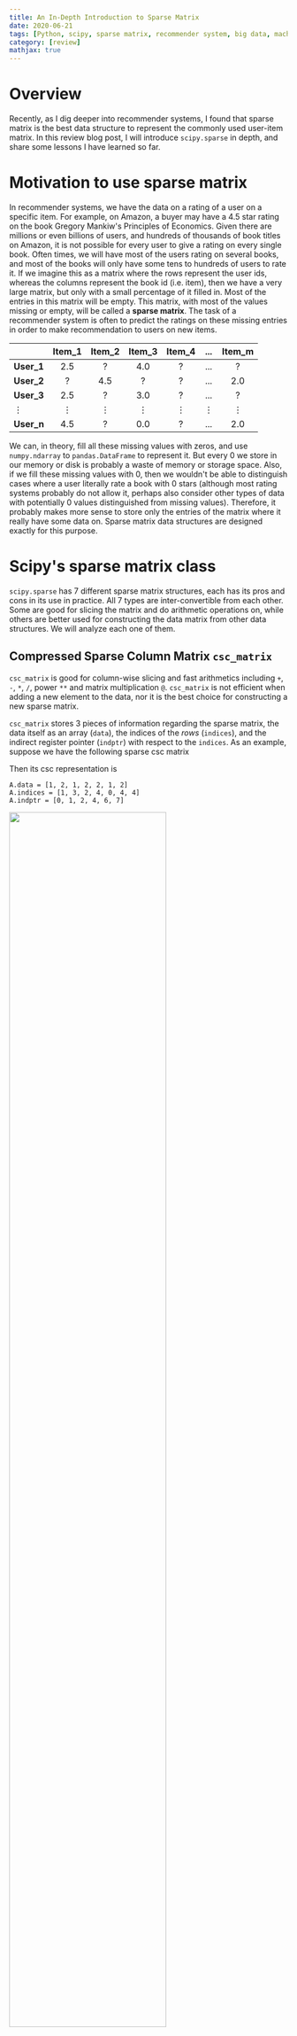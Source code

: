 ```yaml
---
title: An In-Depth Introduction to Sparse Matrix
date: 2020-06-21
tags: [Python, scipy, sparse matrix, recommender system, big data, machine learnings]
category: [review]
mathjax: true
---
```


# Overview

Recently, as I dig deeper into recommender systems, I found that sparse matrix is the best data structure to represent the commonly used user-item matrix. In this review blog post, I will introduce `scipy.sparse` in depth, and share some lessons I have learned so far.

# Motivation to use sparse matrix

In recommender systems, we have the data on a rating of a user on a specific item. For example, on Amazon, a buyer may have a 4.5 star rating on the book Gregory Mankiw's Principles of Economics. Given there are millions or even billions of users, and hundreds of thousands of book titles on Amazon, it is not possible for every user to give a rating on every single book. Often times, we will have most of the users rating on several books, and most of the books will only have some tens to hundreds of users to rate it. If we imagine this as a matrix where the rows represent the user ids, whereas the columns represent the book id (i.e. item), then we have a very large matrix, but only with a small percentage of it filled in. Most of the entries in this matrix will be empty. This matrix, with most of the values missing or empty, will be called a **sparse matrix**. The task of a recommender system is often to predict the ratings on these missing entries in order to make recommendation to users on new items.

||**Item_1**|**Item_2**|**Item_3**|**Item_4**|...|**Item_m**|
|---|:---:|:---:|:---:|:---:|:---:|:---:|
|**User_1**|2.5|?|4.0|?|...|?|
|**User_2**|?|4.5|?|?|...|2.0|
|**User_3**|2.5|?|3.0|?|...|?|
|$\vdots$|$\vdots$|$\vdots$|$\vdots$|$\vdots$|$\vdots$|$\vdots$|
|**User_n**|4.5|?|0.0|?|...|2.0|

We can, in theory, fill all these missing values with zeros, and use `numpy.ndarray` to `pandas.DataFrame` to represent it. But every 0 we store in our memory or disk is probably a waste of memory or storage space. Also, if we fill these missing values with 0, then we wouldn't be able to distinguish cases where a user literally rate a book with 0 stars (although most rating systems probably do not allow it, perhaps also consider other types of data with potentially 0 values distinguished from missing values). Therefore, it probably makes more sense to store only the entries of the matrix where it really have some data on. Sparse matrix data structures are designed exactly for this purpose.

# Scipy's sparse matrix class

`scipy.sparse` has 7 different sparse matrix structures, each has its pros and cons in its use in practice. All 7 types are inter-convertible from each other. Some are good for slicing the matrix and do arithmetic operations on, while others are better used for constructing the data matrix from other data structures. We will analyze each one of them.

## Compressed Sparse Column Matrix `csc_matrix`

`csc_matrix` is good for column-wise slicing and fast arithmetics including `+`, `-`, `*`, `/`, power `**` and matrix multiplication `@`. `csc_matrix` is not efficient when adding a new element to the data, nor it is the best choice for constructing a new sparse matrix.

`csc_matrix` stores 3 pieces of information regarding the sparse matrix, the data itself as an array (`data`), the indices of the *rows* (`indices`), and the indirect register pointer (`indptr`) with respect to the `indices`. As an example, suppose we have the following sparse csc matrix

Then its csc representation is

```
A.data = [1, 2, 1, 2, 2, 1, 2]
A.indices = [1, 3, 2, 4, 0, 4, 4]
A.indptr = [0, 1, 2, 4, 6, 7]
```

<img src="/assets/images/csc_matrix_example.png" width="75%">

* `data` is simply a column-wise flattened version of the matrix
* `indices` is the row indices for the corresponding elements of the `data`, e.g., the first element in the data is a $1$, and it is located in the row index $1$ (second row); the second element in the data is a $2$, and the row index is $3$ (fourth row), etc...
* `indptr` is a pointer for `data` and `indices`, an array of length col + 1, with max of its element as the length of the `data` or `indices`. It is representing the range of column indices that each element in the data belongs to. For example,
  - Column $0$ have `data` and `indices` between indices `A.indptr[0] = 0` and `A.indptr[0+1] = 1`, i.e. `A.data[0:1] = 1` and `A.indices[0:1] = 1`  
  - Column $1$ have `data` and `indices` between indices `A.indptr[1] = 1` and `A.indptr[1+1] = 2`, i.e. `A.data[1:2] = 2` and `A.indices[1:2] = 3`
  - Column $2$ have `data` and `indices` between indices `A.indptr[2] = 2` and `A.indptr[2+1] = 4`, i.e. `A.data[2:4] = [1, 2]` and `A.indices[2:4] = [2, 4]`
  - Column $3$ have `data` and `indices` between indices `A.indptr[3] = 4` and `A.indptr[3+1] = 6`, i.e. `A.data[4:6] = [2, 1]` and `A.indices[4:6] = [0, 4]`
  - Column $4$ have `data` and `indices` between indices `A.indptr[4] = 6` and `A.indptr[4+1] = 7`, i.e. `A.data[6:7] = 2` and `A.indices[6:7] = 2`

## Compressed Sparse Row Matrix `csr_matrix`

`csr_matrix` is good for row-wise slicing and like `csc_matrix`, fast for arithmetic operations including `+`, `-`, `*`, `/`, power `**` and matrix multiplication `@`. `csr_matrix` is also not efficient when adding a new element to the data.

The data structure of csr matrix is similar to that of csc matrix, except that the `indices` indicates the indices of the *columns*. For the same example matrix, the csr representation is

```
A.data = [2, 1, 1, 2, 2, 1, 2]
A.indices = [3, 0, 2, 1, 2, 3, 4]
A.indptr = [0, 1, 2, 3, 4, 7]
```

where
* `data` is row-wise flattened array
* `indices` are indices of the columns
* `indptr` is a pointer for `data` and `indices`, an array of length row + 1, with max of its element as the length of the `data` or `indices`.

<img src="/assets/images/csr_matrix_example.png" width="75%">


## Block Sparse Row matrix `bsr_matrix`

`bsr_matrix` has all the advantages of `csr_matrix`. In addition, when data is dense at certain regions of the matrix, arithmetic operations can be even more efficient than `csr_matrix`. To efficiently store the sparse matrix as bsr format, it is required that the block size are all the same, and are divisible by the number of rows and columns, i.e. if block size is $(R, C)$ and matrix size is $(M, N)$, then it is required that $M % R = 0$ and $N % C = 0$.

The bsr sparse matrix representation has the following structure

* `data`: a $K \times R \times C$ matrix, where $K$ is the number of blocks, adn $R$ and $C$ are dimensions of each block.
* `indices`: length $K$ array, column indices of the blocks
* `indptr`: length $K+1$ array, pointers of block `data` and `indices`

For the following example matrix, the bsr representation is

```
A.data = [[[3, 3],  
           [3, 3]],

          [[1, 1],
           [1, 1]],

          [[2, 2],
           [2, 2]]]

A.indices = [2, 0, 1]
A.indptr = [0, 1, 2, 3]
```

<img src="/assets/images/bsr_matrix_example.png" width="75%">

## Coordinate Sparse Matrix `coo_matrix`

`coo_matrix` is the the best and fastest format for constructing a new sparse matrix using large arrays and row / column indices. Once the sparse matrix is constructed, one can easily cast it from coo to other sparse matrix formats.

A feature of `coo_matrix` format when constructing a sparse matrix is that, it allows repeated rows and columns. When converting to other sparse matrix formats such as `csc_matrix` or `csr_matrix`, the duplicated (row, col) entries will be summed together. This is especially helpful when constructing finite element matrices.

To construct a sparse matrix without summing the duplicated entries, one can use `dok_matrix`.

For the following example matrix, the `coo_matrix` structure is

```
A.data = [2, 1, 1, 2, 2, 1, 2]
A.row =  [0, 1, 2, 3, 4, 4, 4]
A.col =  [3, 0, 2, 1, 2, 3, 4]
```

<img src="/assets/images/coo_matrix_example.png" width="75%">


## Dictionary of Keys Sparse Matrix `dok_matrix`

`dok_matrix` is the best format to use when we try to update / replace the elements in a sparse matrix. It is basically a dictionary of the format `{(row, col): data, ...}`.

* `keys()`: this method will return the (row, col) tuples which indexes the data
* `values()`: this method will return the data stored

For the following matrix, the `dok_matrix`'s equivalent dict structure is

```
{(1, 0): 1,
 (3, 1): 2,
 (2, 2): 1,
 (4, 2): 2,
 (0, 3): 2,
 (4, 3): 1,
 (4, 4), 2}
```

<img src="/assets/images/dok_matrix_example.png" width="75%">


## Row-based List of List Sparse Matrix `lil_matrix`

`lil_matrix` is also a good format to construct sparse matrix, but only if the matrix does not involve a lot of data. For larger data construction, consider using `coo_matrix`. `lil_matrix` stores the following two pieces of information about the sparse matrix

* `rows`: lists of column indices for each row.
* `data`: lists of list of row elements.

For the following example matrix, when converting to lil sparse matrix, the structures are

* `rows`: \[ [3], [0], [2], [1], [2,3,4] ]
* `data`: \[ [2], [1], [1], [2], [2,1,2] ]

<img src="/assets/images/lil_matrix_example.png" width="75%">

`lil_matrix` offers a very simple and flexible interface to slice data. A key advantage of using lil format to slice the matrix is that it allows row and column indices to be broadcasted.

Suppose we have an array of row indices `rows` and column indices `cols`, to slice out a subset of the sparse matrix for every `rows` and `cols`, we can do

```
rows = rows[:, np.newaxis] # column vector
cols = cosl[np.newaxis, :] # row vector
mat_lil[rows, cols] += np.ones((rows.size, cols.size)) # add 1 on these slices
mat_lil[rows, cols] = ... # assigning these subset of slices
```

## Diagonal Storage Sparse Matrix `dia_matrix`

`dia_matrix` is the best format to use when constructing diagonal matrices, or off-diagonal matrices. It stores 2 pieces of information about the sparse matrix.

* `data`: $K x D$ matrix, where $K$ is the number of diagonal terms, and $D$ is the size fo the main diagonal.  Note that if the diagonal is at the off-diagonal (i.e. not at the main diagonal), then
  - If this is diagonal is below the main diagonal (offset < 0), then trailing zeros will be added to the array to match to the size of the main diagonal array
  - If this is diagonal is above the main diagonal (offset > 0), then leading zeros will be added to the array to match to the size of the main diagonal array
  - These zeros values can actually be any other values, but it won't be part of the matrix. In the `scipy.sparse.dia_matrix` document example, the dia matrix was constructed using 3 identical length vectors, placed at the diagonals [-1, 0, 1]. Although, when accessing the data via `A.data`, it was shown that there was no zeros filled right after the initial construction, casting first to `coo_matrix` then back to `dia_matrix` and access data with `A.data` again will show these leading and lagging zeros.
* `offsets`: array of diagonal offsets. 0 means at the main diagonal of the matrix; negative value means below the main diagonal; positive value means above the main diagonal. The array is usually sorted ascendingly (e.g. below main diagonal, main diagonal, above main diagonal)

For the following example matrix, when converting to lil sparse matrix, the structures are

```
A.data = [[2, 2, 0, 0, 0],
          [1, 1, 1, 1, 1]]
A.offsets = [-3, 0]
```

<img src="/assets/images/dia_matrix_example.png" width="75%">


## Construction and Update of 7 Sparse Matrix Formats and Inter-conversion

| **Type** | **From Dense Matrix** | **Interconversion** | **Empty Matrix** | **From Array & Row / Col Indices** | **Format-Specific Construction / Updates** |
|-|-|-|-|-|-|
| `csc_matrix` | `csc_matrix(D)` | `.tocsc()` | `csc_matrix((M,N), [dtype])` | `csc_matrix((data, (rows, cols)), [dtype])` | indices & indptr construction: `csc_matrix((data, indices, indptr), [shape=(M,N)]` |
| `csr_matrix` | `csr_matrix(D)` | `.tocsr()` | `csr_matrix((M,N), [dtype])` | `csr_matrix((data, (rows, cols)), [dtype])` | indices & indptr construction: `csr_matrix((data, indices, indptr), [shape=(M,N)]` |
| `bsr_matrix` | `bsr_matrix(D, [blocksize=(R,C)])` | `.tobsr([blocksize=(R,C))` | `bsr_matrix((M,N), [blocksize=(R,C), dtype])` | `bsr_matrix((data, (rows, cols)), [blocksize=(R,C), shape=(M,N)])` | indices & indptr construction: `bsr_matrix((data, indices, indptr), [shape=(M,N)]` |
| `coo_matrix` | `coo_matrix(D)` | `.tocoo()` | `coo_matrix((M,N), [dtype])` | `coo_matrix((data, (rows, cols)), [shape=(M,N)])` | Add new data: `mat_coo.data = np.r_[mat_coo.data, data]`, `mat_coo.row = np.r_[mat_coo.row, rows]`, `mat_coo.col = np.r_[mat_coo.col, cols]` |
| `dok_matrix` | `dok_matrix(D)` | `.todok()` | `dok_matrix((M,N), [dtype])` | N/A | row & col update: `dict.update(mat_dok, zip(zip(rows, cols), data))` |
| `lil_matrix` | `lil_matrix(D)` | `.tolil()` | `lil_matrix((M,N), [dtype])` | N/A | row & col update: `mat_lil[rows, cols] = data` |
| `dia_matrix` | `dia_matrix(D)` | `.todia()` | `dia_matrix((M,N), [dtype])` | `dia_matrix((data, offsets), shape=(M,N))` | `mat_dia.setdiag(data, offset)` |

## Comparison of all 7 sparse matrix data structures in a table

| **Type**     | **Construct New Matrix** | **Add New Element** | **Slicing**                                           | **Arithmetic Operations**                          |
|--------------|--------------------------|---------------------|-------------------------------------------------------|----------------------------------------------------|
| `csc_matrix` | slow                     | very slow           | efficient col slicing                                 | efficient                                          |
| `csr_matrix` | slow                     | very slow           | efficient row slicing                                 | efficient                                          |
| `bsr_matrix` | slow                     | very slow           | efficient row slicing                                 | Can sometimes be more efficient than  `csr_matrix` |
| `coo_matrix` | fast                     | efficient           | no native support                                     | no native support                                  |
| `dok_matrix` | efficient                | efficient           | no native support, O(1) access of individual elements | slow                                               |
| `lil_matrix` | efficient, convenient    | efficient           | flexible slicing, but slow col slicing                | slow                                               |
| `dia_matrix` | efficient                | efficient           | no native support                                     | efficient                                          |


# Sparse Matrix Broadcasting

There are many cases where want to add, subtract, or normalize over columns, rows or the entire matrix, without affecting the missing data. In this section, we are going to consider several cases of sparse matrix broadcasting.

## Scalar Broadcasting
Unlike `numpy`, simply adding a scalar on the sparse matrix with `mat_csc + 1` will give us the error

`NotImplementedError: adding a nonzero scalar to a sparse matrix is not supported`

Fortunately, the actual data of the matrix is stored in `.data` attributes as a `numpy.ndarray`. Therefore, we can simply modify the `.data` attributes,

`mat_csc.data += 1`

## Row-wise broadcasting

Suppose we have the csr sparse matrix `mat_csr` of size $M \times N$ and a row vector `array_r` of length $M$. We want to add (or subtract or element-wise multiplication or subtraction) each row of the sparse matrix by the row vector. In `numpy`, we can simply do

`mat + array_r[np.newaxis, :]`

With Sparse matrix, we again can access the `.data` attribute. We can also access the column indices of each data point via the `.indices` attribute, then the equivalent sparse matrix row-wise brodcasting is then

`mat_csr.data += np.take(array_r, mat_csr.indices)`

For other types of sparse matrices, first convert to `csr_matrix` with `tocsr()`, make the broadcasting calculation, and then convert it back to the original format.

This can be implemented as

```python
def R_plus_rv(R, rv):
    """Sparse matrix plus a row vector"""
    R = R.tocsr()
    R.data += np.take(rv, R.indices)
    return R
```

## Column-wise broadcasting

Similar for column-wise broadcasting, suppose we have csc matrix `mat_csc` of size $M \times N$ and a vector `array_c` of size $N$. If we want to broadcast the vector to all the columns of the sparse matrix, we can do

`mat_csc.data += np.take(array_c, mat_csc.indices)`

Again, for other types of sparse matrices, first convert to `csc_matrix` with `tocsc()`, make the broadcasting calculation, and then convert it back to the original format.

This can be implemented as

```python
def R_plus_cv(R, cv):
    """Sparse matrix plus a column vector"""
    R = R.tocsc()
    R.data += np.take(cv, R.indices)
    return R
```

## Sparse multiplication

In matrix factorization problems, we often need to compute a loss function after the prediction by multiplying the two factorized dense matrices. But since the loss function should only be calculated where the data is available on the large sparse matrix, it is only necessary to make the multiplication at a small subset of combinations of rows, instead of the full matrix multiplication.

Suppose we have a two dense matrices $U$ ($N \times K$) and $W$ ($M \times K$), and suppose $N$ and $M$ can be very large, but $K$ is very small. We have user-item rating sparse matrix $R$, and we are trying to use the product $\hat{R} = U.T W$ to predict $R$. Since $R$ is sparse, it is better that $\hat{R}$ is also sparse to avoid unnecessary computations.

A trick is to use `coo_matrix` to determine which combinations of rows and columns of $R$ needs to be predicted. Then slice out only the necessary rows from the two dense matrices (for necessary rows of $U$, they would be the rows of $R$; for necessary rows of $W$, they would be the columns of $R$). After selecting only the necessary rows, we can do dot products on these sliced set of row vectors. The following snippets implements this.

```python
def multiply_U_W(U, W, R):
    """Compute product of U.T and W,
    but only at the position where R is available"""
    iU, iW = R.tocoo().row, R.tocoo().col #np.nonzero(R)
    #values = np.sum(U[iU, :] * W[iW, :], axis=1)
    values = np.einsum('ij,ij->i', U[iU, :], W[iW, :])
    result = coo_matrix((values, (iU, iW))).tocsc()
    return result
```
